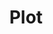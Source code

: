 ---
layout: demo
title: Plot
section: P0 Kha
order: 5
description: Experiment with plotting data on a cartesian graph.
---